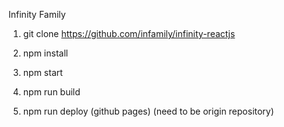 Infinity Family

1. git clone https://github.com/infamily/infinity-reactjs
2. npm install
3. npm start

4. npm run build
5. npm run deploy (github pages) (need to be origin repository)